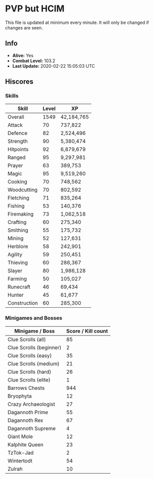# PVP but HCIM

This file is updated at minimum every minute. It will only be changed if changes are seen.

## Info

 - **Alive:** Yes
 - **Combat Level:** 103.2
 - **Last Update:** 2020-02-22 15:05:03 UTC

## Hiscores

### Skills

| Skill | Level | XP |
|--|--|--|
| Overall | 1549 | 42,184,765 |
| Attack | 70 | 737,822 |
| Defence | 82 | 2,524,496 |
| Strength | 90 | 5,380,474 |
| Hitpoints | 92 | 6,879,679 |
| Ranged | 95 | 9,297,981 |
| Prayer | 63 | 389,753 |
| Magic | 95 | 9,519,260 |
| Cooking | 70 | 748,562 |
| Woodcutting | 70 | 802,592 |
| Fletching | 71 | 835,264 |
| Fishing | 53 | 140,376 |
| Firemaking | 73 | 1,062,518 |
| Crafting | 60 | 275,340 |
| Smithing | 55 | 175,732 |
| Mining | 52 | 127,631 |
| Herblore | 58 | 242,901 |
| Agility | 59 | 250,451 |
| Thieving | 60 | 286,367 |
| Slayer | 80 | 1,986,128 |
| Farming | 50 | 105,027 |
| Runecraft | 46 | 69,434 |
| Hunter | 45 | 61,677 |
| Construction | 60 | 285,300 |

### Minigames and Bosses

| Minigame / Boss | Score / Kill count |
|--|--|
| Clue Scrolls (all) | 85 |
| Clue Scrolls (beginner) | 2 |
| Clue Scrolls (easy) | 35 |
| Clue Scrolls (medium) | 21 |
| Clue Scrolls (hard) | 26 |
| Clue Scrolls (elite) | 1 |
| Barrows Chests | 944 |
| Bryophyta | 12 |
| Crazy Archaeologist | 27 |
| Dagannoth Prime | 55 |
| Dagannoth Rex | 67 |
| Dagannoth Supreme | 4 |
| Giant Mole | 12 |
| Kalphite Queen | 23 |
| TzTok-Jad | 2 |
| Wintertodt | 54 |
| Zulrah | 10 |
